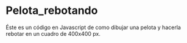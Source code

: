 # Pelota_rebotando
Éste es un código en Javascript de como dibujar una pelota y hacerla rebotar en un cuadro de 400x400 px.
